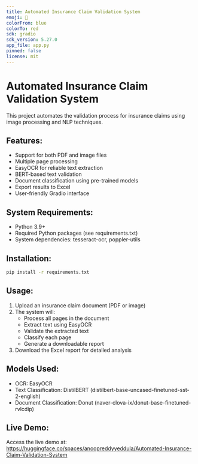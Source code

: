 ```yaml
---
title: Automated Insurance Claim Validation System
emoji: 📄
colorFrom: blue
colorTo: red
sdk: gradio
sdk_version: 5.27.0
app_file: app.py
pinned: false
license: mit
---
```


# Automated Insurance Claim Validation System

This project automates the validation process for insurance claims using image processing and NLP techniques.

## Features:
- Support for both PDF and image files
- Multiple page processing
- EasyOCR for reliable text extraction
- BERT-based text validation
- Document classification using pre-trained models
- Export results to Excel
- User-friendly Gradio interface

## System Requirements:
- Python 3.9+
- Required Python packages (see requirements.txt)
- System dependencies: tesseract-ocr, poppler-utils

## Installation:
```bash
pip install -r requirements.txt
```

## Usage:
1. Upload an insurance claim document (PDF or image)
2. The system will:
   - Process all pages in the document
   - Extract text using EasyOCR
   - Validate the extracted text
   - Classify each page
   - Generate a downloadable report
3. Download the Excel report for detailed analysis

## Models Used:
- OCR: EasyOCR
- Text Classification: DistilBERT (distilbert-base-uncased-finetuned-sst-2-english)
- Document Classification: Donut (naver-clova-ix/donut-base-finetuned-rvlcdip)

## Live Demo:
Access the live demo at: https://huggingface.co/spaces/anoopreddyyeddula/Automated-Insurance-Claim-Validation-System